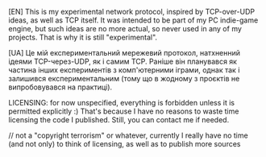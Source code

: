 [EN]
This is my experimental network protocol, inspired by TCP-over-UDP ideas, as well as TCP itself.
It was intended to be part of my PC indie-game engine, but such ideas are no more actual, so never used in any of my projects.
That is why it is still "experimental".

[UA]
Це мій експериментальний мережевий протокол, натхненний ідеями TCP-через-UDP, як і самим TCP.
Раніше він планувався як частина інших експериментів з комп'ютерними іграми, однак так і залишився експериментальним (тому що в жодному з проєктів не випробовувався на практиці).


LICENSING: for now unspecified, everything is forbidden unless it is permitted explicitly :)
That's because I have no reasons to waste time licensing the code I published.
Still, you can contact me if needed.

// not a "copyright terrorism" or whatever, currently I really have no time (and not only) to think of licensing, as well as to publish more sources
